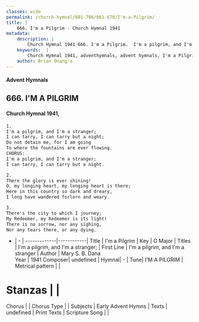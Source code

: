 ```yaml
---
classes: wide
permalink: /church-hymnal/601-700/661-670/I'm-a-Pilgrim/
title: |
    666. I'm a Pilgrim - Church Hymnal 1941
metadata:
    description: |
        Church Hymnal 1941 666. I'm a Pilgrim.  I'm a pilgrim, and I'm a stranger; I can tarry, I can tarry but a night; Do not detain me, for I am going To where the fountains are ever flowing. CHORUS: I'm a pilgrim, and I'm a stranger; I can tarry, I can tarry but a night. 
    keywords:  |
        Church Hymnal 1941, adventhymnals, advent hymnals, I'm a Pilgrim, I'm a pilgrim, and I'm a stranger. I'm a pilgrim, and I'm a stranger;
    author: Brian Onang'o
---
```


#### Advent Hymnals
## 666. I'M A PILGRIM
####  Church Hymnal 1941,

```txt
1.
I'm a pilgrim, and I'm a stranger;
I can tarry, I can tarry but a night;
Do not detain me, for I am going
To where the fountains are ever flowing.
CHORUS:
I'm a pilgrim, and I'm a stranger;
I can tarry, I can tarry but a night.

2.
There the glory is ever shining!
O, my longing heart, my longing heart is there;
Here in this country so dark and dreary,
I long have wandered forlorn and weary.

3.
There's the city to which I journey;
My Redeemer, my Redeemer is its light!
There is no sorrow, nor any sighing,
Nor any tears there, or any dying.

```

- |   -  |
-------------|------------|
Title | I'm a Pilgrim |
Key | G Major |
Titles | I'm a pilgrim, and I'm a stranger; |
First Line | I'm a pilgrim, and I'm a stranger |
Author | Mary S. B. Dana  
Year | 1941
Composer| undefined |
Hymnal|  - |
Tune| I'M A PILGRIM |
Metrical pattern | |
# Stanzas |  |
Chorus |  |
Chorus Type |  |
Subjects | Early Advent Hymns |
Texts | undefined |
Print Texts | 
Scripture Song |  |
    
